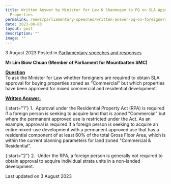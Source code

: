 ```yaml
---
title: Written Answer by Minister for Law K Shanmugam to PQ on SLA Approval for Foreigners Buying Properties Zoned "Commercial" but Approved for Mixed Commercial and Residential Development
  Properties
permalink: /news/parliamentary-speeches/written-answer-pq-on-foreigners-buying-properties-under-rpa/
date: 2023-08-03
layout: post
description: ""
image: ""
---
```

3 August 2023 Posted in [Parliamentary speeches and responses](/news/parliamentary-speeches) 

<b>Mr Lim Biow Chuan (Member of Parliament for Mountbatten SMC)</b>

<b><u>Question</u></b>
<br>To ask the Minister for Law whether foreigners are required to obtain SLA approval for buying properties zoned as "Commercial" but which properties have been approved for mixed commercial and residential development.

<b><u>Written Answer:</u></b>

{:start="1"}
1.&nbsp; Approval under the Residential Property Act (RPA) is required if a foreign person is seeking to acquire land that is zoned "Commercial" but where the permanent approved use is restricted under the Act. As an example, approval is required if a foreign person is seeking to acquire an entire mixed-use development with a permanent approved use that has a residential component of at least 60% of the total Gross Floor Area, which is within the current planning parameters for land zoned "Commercial &amp; Residential".

{:start="2"}
2.&nbsp; Under the RPA, a foreign person is generally not required to obtain approval to acquire individual strata units in a non-landed development.


<p class="right-side-updated">Last updated on 3 August 2023</p>
